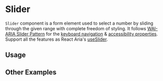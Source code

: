 # Slider

`Slider` component is a form element used to select a number by sliding through
the given range with complete freedom of styling. It follows
[WAI-ARIA Slider Pattern](https://www.w3.org/WAI/ARIA/apg/patterns/slidertwothumb/)
for the
[keyboard navigation](https://www.w3.org/WAI/ARIA/apg/patterns/slidertwothumb/#:~:text=a%20hotel%20reservation.-,Keyboard%20Interaction,-Each%20thumb%20is)
&
[accessibility properties](https://www.w3.org/WAI/ARIA/apg/patterns/slidertwothumb/#:~:text=does%20not%20change.-,WAI%2DARIA%20Roles%2C%20States%2C%20and%20Properties,-Each%20element%20serving).
Support all the features as React Aria's
[useSlider](https://react-spectrum.adobe.com/react-aria/useSlider.html#features).

<!-- ADD_TOC -->

## Usage

<!-- ADD_EXAMPLE src/slider/stories/templates/SliderBasicJsx.ts -->

<!-- CODESANDBOX
link_title: Single Slider
js: src/slider/stories/templates/SliderBasicJsx.ts
css: src/slider/stories/templates/SliderBasicCss.ts
-->
<!-- CODESANDBOX
link_title: Single Slider TS
tsx: src/slider/stories/templates/SliderBasicTsx.ts
css: src/slider/stories/templates/SliderBasicCss.ts
-->

## Other Examples

<!-- CODESANDBOX
link_title: Single Origin Slider
js: src/slider/stories/templates/SliderSingleOriginJsx.ts
css: src/slider/stories/templates/SliderBasicCss.ts
-->
<!-- CODESANDBOX
link_title: Single Origin Slider TS
tsx: src/slider/stories/templates/SliderSingleOriginTsx.ts
css: src/slider/stories/templates/SliderBasicCss.ts
-->

<!-- CODESANDBOX
link_title: Single Reversed Slider
js: src/slider/stories/templates/SliderSingleReversedJsx.ts
css: src/slider/stories/templates/SliderBasicCss.ts
-->
<!-- CODESANDBOX
link_title: Single Reversed Slider TS
tsx: src/slider/stories/templates/SliderSingleReversedTsx.ts
css: src/slider/stories/templates/SliderBasicCss.ts
-->

<!-- CODESANDBOX
link_title: Single Vertical Slider
js: src/slider/stories/templates/SliderSingleVerticalJsx.ts
css: src/slider/stories/templates/SliderBasicCss.ts
-->
<!-- CODESANDBOX
link_title: Single Vertical Slider TS
tsx: src/slider/stories/templates/SliderSingleVerticalTsx.ts
css: src/slider/stories/templates/SliderBasicCss.ts
-->

<!-- CODESANDBOX
link_title: Range Slider
js: src/slider/stories/templates/SliderRangeJsx.ts
css: src/slider/stories/templates/SliderBasicCss.ts
-->
<!-- CODESANDBOX
link_title: Range Slider TS
tsx: src/slider/stories/templates/SliderRangeTsx.ts
css: src/slider/stories/templates/SliderBasicCss.ts
-->

<!-- CODESANDBOX
link_title: Multi Slider
js: src/slider/stories/templates/SliderMultiJsx.ts
css: src/slider/stories/templates/SliderBasicCss.ts
-->
<!-- CODESANDBOX
link_title: Multi Slider TS
tsx: src/slider/stories/templates/SliderMultiTsx.ts
css: src/slider/stories/templates/SliderBasicCss.ts
-->

<!-- CODESANDBOX
link_title: AllInOne Slider
js: src/slider/stories/templates/SliderAllInOneJsx.ts
css: src/slider/stories/templates/SliderBasicCss.ts
-->
<!-- CODESANDBOX
link_title: AllInOne Slider TS
tsx: src/slider/stories/templates/SliderAllInOneTsx.ts
css: src/slider/stories/templates/SliderBasicCss.ts
-->

<!-- ADD_COMPOSITION src/slider -->

<!-- ADD_PROPS src/slider -->
